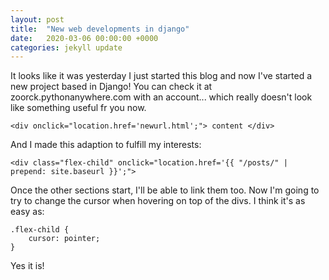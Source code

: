 ```yaml
---
layout: post
title:  "New web developments in django"
date:   2020-03-06 00:00:00 +0000
categories: jekyll update
---
```


It looks like it was yesterday I just started this blog and now I've started a new project based in Django! You can check it at zoorck.pythonanywhere.com with an account... which really doesn't look like something useful fr you now.

```
<div onclick="location.href='newurl.html';"> content </div>
```

And I made this adaption to fulfill my interests:

```
<div class="flex-child" onclick="location.href='{{ "/posts/" | prepend: site.baseurl }}';">
```
Once the other sections start, I'll be able to link them too. Now I'm going to try to change the cursor when hovering on top of the divs. I think it's as easy as:

```
.flex-child {
	cursor: pointer;
}
```

Yes it is!